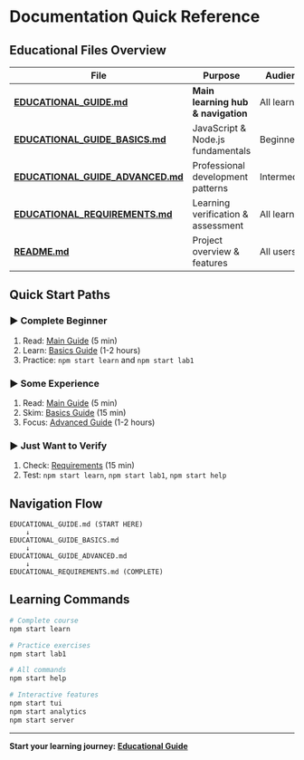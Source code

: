 # Documentation Quick Reference

## Educational Files Overview

| File | Purpose | Audience | Time |
|------|---------|----------|------|
| **[EDUCATIONAL_GUIDE.md](./EDUCATIONAL_GUIDE.md)** | **Main learning hub & navigation** | All learners | 5 min |
| **[EDUCATIONAL_GUIDE_BASICS.md](./EDUCATIONAL_GUIDE_BASICS.md)** | JavaScript & Node.js fundamentals | Beginners | 1-2 hours |
| **[EDUCATIONAL_GUIDE_ADVANCED.md](./EDUCATIONAL_GUIDE_ADVANCED.md)** | Professional development patterns | Intermediate | 1-2 hours |
| **[EDUCATIONAL_REQUIREMENTS.md](./EDUCATIONAL_REQUIREMENTS.md)** | Learning verification & assessment | All learners | 15 min |
| **[README.md](./README.md)** | Project overview & features | All users | 10 min |

## Quick Start Paths

### **▶ Complete Beginner**
1. Read: [Main Guide](./EDUCATIONAL_GUIDE.md) (5 min)
2. Learn: [Basics Guide](./EDUCATIONAL_GUIDE_BASICS.md) (1-2 hours)
3. Practice: `npm start learn` and `npm start lab1`

### **▶ Some Experience**  
1. Read: [Main Guide](./EDUCATIONAL_GUIDE.md) (5 min)
2. Skim: [Basics Guide](./EDUCATIONAL_GUIDE_BASICS.md) (15 min)
3. Focus: [Advanced Guide](./EDUCATIONAL_GUIDE_ADVANCED.md) (1-2 hours)

### **▶ Just Want to Verify**
1. Check: [Requirements](./EDUCATIONAL_REQUIREMENTS.md) (15 min)
2. Test: `npm start learn`, `npm start lab1`, `npm start help`

## Navigation Flow

```
EDUCATIONAL_GUIDE.md (START HERE)
    ↓
EDUCATIONAL_GUIDE_BASICS.md
    ↓  
EDUCATIONAL_GUIDE_ADVANCED.md
    ↓
EDUCATIONAL_REQUIREMENTS.md (COMPLETE)
```

## Learning Commands

```bash
# Complete course
npm start learn

# Practice exercises  
npm start lab1

# All commands
npm start help

# Interactive features
npm start tui
npm start analytics
npm start server
```

---

**Start your learning journey: [Educational Guide](./EDUCATIONAL_GUIDE.md)**
